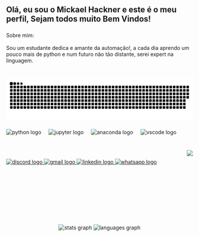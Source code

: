 <h2 align="left">Olá, eu sou o Mickael Hackner e este é o meu perfil, Sejam todos muito Bem Vindos!</h2>

###

<p align="left">Sobre mim:<br><br>Sou um estudante dedica e amante da automação!, a cada dia aprendo um pouco mais de python e num futuro  não tão distante, serei expert na linguagem.</p>

###

<br clear="both">

<img src="https://raw.githubusercontent.com/Mickael-Hackner/Mickael-Hackner/output/snake.svg" alt="Snake animation" />

###

<div align="left">
  <img src="https://cdn.jsdelivr.net/gh/devicons/devicon/icons/python/python-original.svg" height="30" alt="python logo"  />
  <img width="12" />
  <img src="https://cdn.jsdelivr.net/gh/devicons/devicon/icons/jupyter/jupyter-original.svg" height="30" alt="jupyter logo"  />
  <img width="12" />
  <img src="https://cdn.jsdelivr.net/gh/devicons/devicon/icons/anaconda/anaconda-original.svg" height="30" alt="anaconda logo"  />
  <img width="12" />
  <img src="https://cdn.jsdelivr.net/gh/devicons/devicon/icons/vscode/vscode-original.svg" height="30" alt="vscode logo"  />
</div>

###

<br clear="both">

<img align="right" height="200" src="https://www.bing.com/th/id/OGC.8795bf865beae598fce4cca4464a9506?pid=1.7&rurl=https%3a%2f%2fmedia3.giphy.com%2fmedia%2fPmLSyM6uVcY0na0yiZ%2fgiphy.gif&ehk=9BFXnV1NAjhqNnOSHTo7xudZNsaMVGUnTcBA%2fVBdgWY%3d"  />

###

<div align="left">
  <a href="https://discord.com/channels/Hackner#0936" target="_blank">
    <img src="https://img.shields.io/static/v1?message=Discord&logo=discord&label=&color=7289DA&logoColor=white&labelColor=&style=for-the-badge" height="35" alt="discord logo"  />
  </a>
  <a href="ads.hackner@gmail.com" target="_blank">
    <img src="https://img.shields.io/static/v1?message=Gmail&logo=gmail&label=&color=D14836&logoColor=white&labelColor=&style=for-the-badge" height="35" alt="gmail logo"  />
  </a>
  <a href="https://www.linkedin.com/in/mickael-hackner-da-silva-felismino-313007104/" target="_blank">
    <img src="https://img.shields.io/static/v1?message=LinkedIn&logo=linkedin&label=&color=0077B5&logoColor=white&labelColor=&style=for-the-badge" height="35" alt="linkedin logo"  />
  </a>
  <a href="https://api.whatsapp.com/send?phone=5584981500296&text=sua%20mensagem" target="_blank">
    <img src="https://img.shields.io/static/v1?message=Whatsapp&logo=whatsapp&label=&color=25D366&logoColor=white&labelColor=&style=for-the-badge" height="35" alt="whatsapp logo"  />
  </a>
</div>

###

<br clear="both">

<div align="center">
  <img src="https://github-readme-stats.vercel.app/api?username=Mickael-Hackner&hide_title=false&hide_rank=false&show_icons=true&include_all_commits=true&count_private=true&disable_animations=false&theme=dracula&locale=en&hide_border=false" height="150" alt="stats graph"  />
  <img src="https://github-readme-stats.vercel.app/api/top-langs?username=Mickael-Hackner&locale=en&hide_title=false&layout=compact&card_width=320&langs_count=5&theme=dracula&hide_border=false" height="150" alt="languages graph"  />
</div>

###
